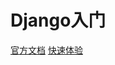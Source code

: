 # Django入门

[官方文档](https://docs.djangoproject.com/zh-hans/4.1/intro/tutorial01/)
[快速体验](https://juejin.cn/post/6844904025888915470)
